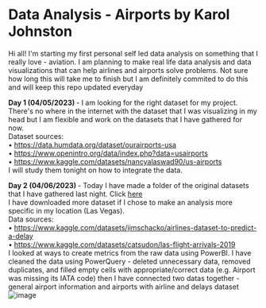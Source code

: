 # Data Analysis - Airports by Karol Johnston

Hi all! I'm starting my first personal self led data analysis on something that I really love - aviation. 
I am planning to make real life data analysis and data visualizations that can help airlines and airports solve problems. 
Not sure how long this will take me to finish but I am definitely commited to do this and will keep this repo updated everyday

<b> Day 1 (04/05/2023) </b> - I am looking for the right dataset for my project. There's no where in the internet with the dataset that I was visualizing in my head but I am flexible and work on the datasets that I have gathered for now. <br>
Dataset sources: <br>
• https://data.humdata.org/dataset/ourairports-usa <br>
• https://www.openintro.org/data/index.php?data=usairports <br>
• https://www.kaggle.com/datasets/nancyalaswad90/us-airports <br>
I will study them tonight on how to integrate the data.

<b> Day 2 (04/06/2023) </b> - Today I have made a folder of the original datasets that I have gathered last night. Click <a href="https://github.com/karoljohnston/DataAnalysis_Airports/tree/main/original_datasets">here</a><br>
I have downloaded more dataset if I chose to make an analysis more specific in my location (Las Vegas). <br>
Data sources: <br>
• https://www.kaggle.com/datasets/jimschacko/airlines-dataset-to-predict-a-delay<br>
• https://www.kaggle.com/datasets/catsudon/las-flight-arrivals-2019<br>
I looked at ways to create metrics from the raw data using PowerBI. I have cleaned the data using PowerQuery - deleted unnecessary data, removed duplicates, and filled empty cells with appropriate/correct data (e.g. Airport was missing its IATA code) then I have connected two datas together - general airport information and airports with airline and delays dataset
![image](https://user-images.githubusercontent.com/116242651/230508555-a2a8f7ff-4998-405c-a9de-721a38ebb329.png)
